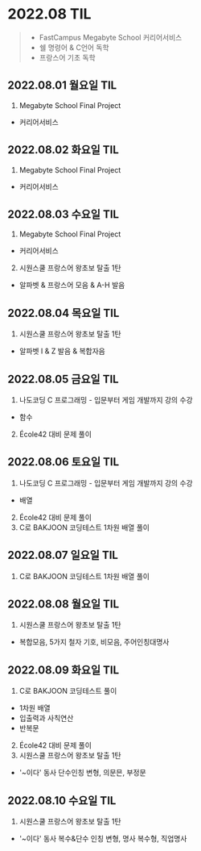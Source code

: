# 2022.08 TIL
> - FastCampus Megabyte School 커리어서비스
> - 쉘 명령어 & C언어 독학
> - 프랑스어 기초 독학

## 2022.08.01 월요일 TIL
1. Megabyte School Final Project
  - 커리어서비스

## 2022.08.02 화요일 TIL
1. Megabyte School Final Project
  - 커리어서비스

## 2022.08.03 수요일 TIL
1. Megabyte School Final Project
  - 커리어서비스
2. 시원스쿨 프랑스어 왕초보 탈출 1탄
  - 알파벳 & 프랑스어 모음 & A-H 발음

## 2022.08.04 목요일 TIL
1. 시원스쿨 프랑스어 왕초보 탈출 1탄
  - 알파벳 I & Z 발음 & 복합자음

## 2022.08.05 금요일 TIL
1. 나도코딩 C 프로그래밍 - 입문부터 게임 개발까지 강의 수강
  - 함수
2. École42 대비 문제 풀이

## 2022.08.06 토요일 TIL
1. 나도코딩 C 프로그래밍 - 입문부터 게임 개발까지 강의 수강
  - 배열
2. École42 대비 문제 풀이
3. C로 BAKJOON 코딩테스트 1차원 배열 풀이

## 2022.08.07 일요일 TIL
1. C로 BAKJOON 코딩테스트 1차원 배열 풀이

## 2022.08.08 월요일 TIL
1. 시원스쿨 프랑스어 왕초보 탈출 1탄
 - 복합모음, 5가지 철자 기호, 비모음, 주어인칭대명사

## 2022.08.09 화요일 TIL
1. C로 BAKJOON 코딩테스트 풀이
  - 1차원 배열
  - 입출력과 사칙연산
  - 반복문
2. École42 대비 문제 풀이
3. 시원스쿨 프랑스어 왕초보 탈출 1탄
  - '~이다' 동사 단수인칭 변형, 의문믄, 부정문

## 2022.08.10 수요일 TIL
1. 시원스쿨 프랑스어 왕초보 탈출 1탄
  - '~이다' 동사 복수&단수 인칭 변형, 명사 복수형, 직업명사